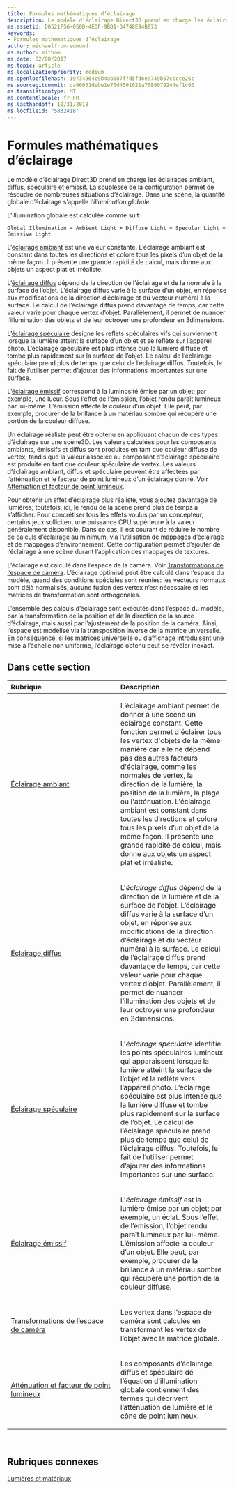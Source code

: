 ```yaml
---
title: Formules mathématiques d’éclairage
description: Le modèle d’éclairage Direct3D prend en charge les éclairages ambiant, diffus, spéculaire et émissif. La souplesse de la configuration permet de résoudre de nombreuses situations d’éclairage. Dans une scène, la quantité globale d’éclairage s’appelle l’illumination globale.
ms.assetid: D0521F56-050D-4EDF-9BD1-34748E94B873
keywords:
- Formules mathématiques d’éclairage
author: michaelfromredmond
ms.author: mithom
ms.date: 02/08/2017
ms.topic: article
ms.localizationpriority: medium
ms.openlocfilehash: 19734964c9b4ab087f7d5fd6ea749b57cccce26c
ms.sourcegitcommit: ca96031debe1e76d4501621a7680079244ef1c60
ms.translationtype: MT
ms.contentlocale: fr-FR
ms.lasthandoff: 10/31/2018
ms.locfileid: "5832418"
---
```

# <a name="mathematics-of-lighting"></a>Formules mathématiques d’éclairage


Le modèle d’éclairage Direct3D prend en charge les éclairages ambiant, diffus, spéculaire et émissif. La souplesse de la configuration permet de résoudre de nombreuses situations d’éclairage. Dans une scène, la quantité globale d’éclairage s’appelle l’*illumination globale*.

L’illumination globale est calculée comme suit:

```
Global Illumination = Ambient Light + Diffuse Light + Specular Light + Emissive Light 
```

L’[éclairage ambiant](ambient-lighting.md) est une valeur constante. L’éclairage ambiant est constant dans toutes les directions et colore tous les pixels d’un objet de la même façon. Il présente une grande rapidité de calcul, mais donne aux objets un aspect plat et irréaliste.

L’[éclairage diffus](diffuse-lighting.md) dépend de la direction de l’éclairage et de la normale à la surface de l’objet. L’éclairage diffus varie à la surface d’un objet, en réponse aux modifications de la direction d’éclairage et du vecteur numéral à la surface. Le calcul de l’éclairage diffus prend davantage de temps, car cette valeur varie pour chaque vertex d’objet. Parallèlement, il permet de nuancer l’illumination des objets et de leur octroyer une profondeur en 3dimensions.

L’[éclairage spéculaire](specular-lighting.md) désigne les reflets spéculaires vifs qui surviennent lorsque la lumière atteint la surface d’un objet et se reflète sur l’appareil photo. L’éclairage spéculaire est plus intense que la lumière diffuse et tombe plus rapidement sur la surface de l’objet. Le calcul de l’éclairage spéculaire prend plus de temps que celui de l’éclairage diffus. Toutefois, le fait de l’utiliser permet d’ajouter des informations importantes sur une surface.

L’[éclairage émissif](emissive-lighting.md) correspond à la luminosité émise par un objet; par exemple, une lueur. Sous l’effet de l’émission, l’objet rendu paraît lumineux par lui-même. L’émission affecte la couleur d’un objet. Elle peut, par exemple, procurer de la brillance à un matériau sombre qui récupère une portion de la couleur diffuse.

Un éclairage réaliste peut être obtenu en appliquant chacun de ces types d’éclairage sur une scène3D. Les valeurs calculées pour les composants ambiants, émissifs et diffus sont produites en tant que couleur diffuse de vertex, tandis que la valeur associée au composant d’éclairage spéculaire est produite en tant que couleur spéculaire de vertex. Les valeurs d’éclairage ambiant, diffus et spéculaire peuvent être affectées par l’atténuation et le facteur de point lumineux d’un éclairage donné. Voir [Atténuation et facteur de point lumineux](attenuation-and-spotlight-factor.md).

Pour obtenir un effet d’éclairage plus réaliste, vous ajoutez davantage de lumières; toutefois, ici, le rendu de la scène prend plus de temps à s’afficher. Pour concrétiser tous les effets voulus par un concepteur, certains jeux sollicitent une puissance CPU supérieure à la valeur généralement disponible. Dans ce cas, il est courant de réduire le nombre de calculs d’éclairage au minimum, via l’utilisation de mappages d’éclairage et de mappages d’environnement. Cette configuration permet d’ajouter de l’éclairage à une scène durant l’application des mappages de textures.

L’éclairage est calculé dans l’espace de la caméra. Voir [Transformations de l’espace de caméra](camera-space-transformations.md). L’éclairage optimisé peut être calculé dans l’espace du modèle, quand des conditions spéciales sont réunies: les vecteurs normaux sont déjà normalisés, aucune fusion des vertex n’est nécessaire et les matrices de transformation sont orthogonales.

L’ensemble des calculs d’éclairage sont exécutés dans l’espace du modèle, par la transformation de la position et de la direction de la source d’éclairage, mais aussi par l’ajustement de la position de la caméra. Ainsi, l’espace est modélisé via la transposition inverse de la matrice universelle. En conséquence, si les matrices universelle ou d’affichage introduisent une mise à l’échelle non uniforme, l’éclairage obtenu peut se révéler inexact.

## <a name="span-idin-this-sectionspanin-this-section"></a><span id="in-this-section"></span>Dans cette section


<table>
<colgroup>
<col width="50%" />
<col width="50%" />
</colgroup>
<thead>
<tr class="header">
<th align="left">Rubrique</th>
<th align="left">Description</th>
</tr>
</thead>
<tbody>
<tr class="odd">
<td align="left"><p><a href="ambient-lighting.md">Éclairage ambiant</a></p></td>
<td align="left"><p>L’éclairage ambiant permet de donner à une scène un éclairage constant. Cette fonction permet d'éclairer tous les vertex d'objets de la même manière car elle ne dépend pas des autres facteurs d'éclairage, comme les normales de vertex, la direction de la lumière, la position de la lumière, la plage ou l'atténuation. L'éclairage ambiant est constant dans toutes les directions et colore tous les pixels d’un objet de la même façon. Il présente une grande rapidité de calcul, mais donne aux objets un aspect plat et irréaliste.</p></td>
</tr>
<tr class="even">
<td align="left"><p><a href="diffuse-lighting.md">Éclairage diffus</a></p></td>
<td align="left"><p>L'<em>éclairage diffus</em> dépend de la direction de la lumière et de la surface de l’objet. L’éclairage diffus varie à la surface d’un objet, en réponse aux modifications de la direction d’éclairage et du vecteur numéral à la surface. Le calcul de l’éclairage diffus prend davantage de temps, car cette valeur varie pour chaque vertex d’objet. Parallèlement, il permet de nuancer l’illumination des objets et de leur octroyer une profondeur en 3dimensions.</p></td>
</tr>
<tr class="odd">
<td align="left"><p><a href="specular-lighting.md">Éclairage spéculaire</a></p></td>
<td align="left"><p>L'<em>éclairage spéculaire</em> identifie les points spéculaires lumineux qui apparaissent lorsque la lumière atteint la surface de l’objet et la reflète vers l’appareil photo. L’éclairage spéculaire est plus intense que la lumière diffuse et tombe plus rapidement sur la surface de l’objet. Le calcul de l’éclairage spéculaire prend plus de temps que celui de l’éclairage diffus. Toutefois, le fait de l’utiliser permet d’ajouter des informations importantes sur une surface.</p></td>
</tr>
<tr class="even">
<td align="left"><p><a href="emissive-lighting.md">Éclairage émissif</a></p></td>
<td align="left"><p>L'<em>éclairage émissif</em> est la lumière émise par un objet; par exemple, un éclat. Sous l’effet de l’émission, l’objet rendu paraît lumineux par lui-même. L’émission affecte la couleur d’un objet. Elle peut, par exemple, procurer de la brillance à un matériau sombre qui récupère une portion de la couleur diffuse.</p></td>
</tr>
<tr class="odd">
<td align="left"><p><a href="camera-space-transformations.md">Transformations de l’espace de caméra</a></p></td>
<td align="left"><p>Les vertex dans l’espace de caméra sont calculés en transformant les vertex de l’objet avec la matrice globale.</p></td>
</tr>
<tr class="even">
<td align="left"><p><a href="attenuation-and-spotlight-factor.md">Atténuation et facteur de point lumineux</a></p></td>
<td align="left"><p>Les composants d’éclairage diffus et spéculaire de l’équation d’illumination globale contiennent des termes qui décrivent l’atténuation de lumière et le cône de point lumineux.</p></td>
</tr>
</tbody>
</table>

 

## <a name="span-idrelated-topicsspanrelated-topics"></a><span id="related-topics"></span>Rubriques connexes


[Lumières et matériaux](lights-and-materials.md)

 

 




